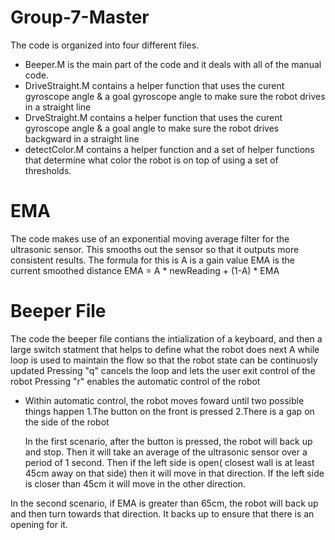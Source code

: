 # Group-7-Master
The code is organized into four different files. 
 - Beeper.M is the main part of the code and it deals with all of the manual code.
 - DriveStraight.M contains a helper function that uses the curent gyroscope angle & a goal gyroscope angle to make sure the robot drives in a straight line
 - DrveStraight.M contains a helper function that uses the curent gyroscope angle & a goal angle to make sure the robot drives backgward in a straight line
 - detectColor.M contains a helper function and a set of helper functions that determine what color the robot is on top of using a set of thresholds.

# EMA
The code makes use of an exponential moving average filter for the ultrasonic sensor. This smooths out the sensor so that it outputs more consistent results. The formula for this is 
A is a gain value
EMA is the current smoothed distance
EMA = A * newReading + (1-A) * EMA

# Beeper File
The code the beeper file contians the intialization of a keyboard, and then a large switch statment that helps to define what the robot does next
A while loop is used to maintain the flow so that the robot state can be continuosly updated
Pressing "q" cancels the loop and lets the user exit control of the robot
Pressing "r" enables the automatic control of the robot
- Within automatic control, the robot moves foward until two possible things happen
      1.The button on the front is pressed
      2.There is a gap on the side of the robot

   In the first scenario, after the button is pressed, the robot will back up and stop. Then it will take an average of the ultrasonic sensor over a period of 1 second. Then if the left side is open( closest wall is at least 45cm away on that side) then it will move in that direction. If the left side is closer than 45cm it will move in the other direction.

In the second scenario, if EMA is greater than 65cm, the robot will back up and then turn towards that direction. It backs up to ensure that there is an opening for it.
